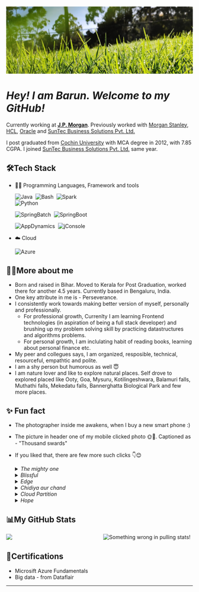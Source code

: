 ![Header](BarunClicks/ThousandSwards.jpg "Thousand Swards")
<!--
**barunkumar04/barunkumar04** is a ✨ _special_ ✨ repository because its `README.md` (this file) appears on your GitHub profile.

Here are some ideas to get you started:

- 🔭 I’m currently working on ...
- 🌱 I’m currently learning ...
- 👯 I’m looking to collaborate on ...
- 🤔 I’m looking for help with ...
- 💬 Ask me about ...
- 📫 How to reach me: ...
- 😄 Pronouns: ...
- ⚡ Fun fact: ...
-->

# <i>Hey! I am Barun. Welcome to my GitHub!</i>

Currently working at <strong><a href="https://www.jpmorgan.com">J.P. Morgan</a></strong>. Previously worked with <a href="https://www.morganstanley.com">Morgan Stanley</a>, <a href="https://www.hcl.com">HCL</a>, <a href="https://www.oracle.com">Oracle</a> and <a href="https://www.suntecgroup.com">SunTec Business Solutions Pvt. Ltd.</a>  

I post graduated from <a href="https://www.cusat.ac.in">Cochin University</a> with MCA degree in 2012, with 7.85 CGPA. I joined <a href="https://www.suntecgroup.com">SunTec Business Solutions Pvt. Ltd.</a> same year.

## 🛠️Tech Stack
- 👩‍💻 Programming Languages, Framework and tools

    ![Java](https://img.shields.io/badge/-Java-05122A?style=flat&logo=Java&logoColor)&nbsp;
    ![Bash](https://img.shields.io/badge/-Shell_Script-05122A?style=flat&logo=gnu-bash&logoColor)&nbsp;
    ![Spark](https://img.shields.io/badge/-Spark-05122A?style=flat&logo=ApacheSpark&logoColor)&nbsp;     
    ![Python](https://img.shields.io/badge/-Python-05122A?style=flat&logo=python&logoColor)&nbsp; 
    
    ![SpringBatch](https://img.shields.io/badge/-Spring%20Batch-05122A?style=flat&logo=SpringBatch&logoColor)&nbsp;
    ![SpringBoot](https://img.shields.io/badge/-Spring%20Boot-05122A?style=flat&logo=SpringBoot&logoColor)&nbsp;
    
    ![AppDynamics](https://img.shields.io/badge/-AppDynamics-05122A?style=flat&logo=AppDynamics&logoColor)&nbsp;
    ![jConsole](https://img.shields.io/badge/-jConsole-05122A?style=flat&logo=jConsole&logoColor)&nbsp;
- ☁️ Cloud      
    
    <img src="https://www.neudesic.com/wp-content/uploads/Microsoft_Azure.png" alt="Azure" title="Azure" width="7%" />

## 👨‍💼More about me 
- Born and raised in Bihar. Moved to Kerala for Post Graduation, worked there for another 4.5 years. Currently based in Bengaluru, India.
- One key attribute in me is - Perseverance. 
- I consistently work towards making better version of myself, personally and professionally. 
    - For professional growth, Currenlty I am learning Frontend technologies (in aspiration of being a full stack developer) and brushing up my problem solving skill by practicing datastructures and algorithms problems.
    - For personal growth, I am inclulating habit of reading books, learning about personal finance etc.
- My peer and collegues says, I am organized, resposible, technical, resourceful, empathtic and polite.
- I am a shy person but humorous as well 😇
- I am nature lover and like to explore natural places. Self drove to explored placed like Ooty, Goa, Mysuru, Kotilingeshwara, Balamuri falls, Muthathi falls, Mekedatu falls, Bannerghatta Biological Park and few more places.

## ✨ Fun fact 
- The photographer inside me awakens, when I buy a new smart phone :)
- The picture in header one of my mobile clicked photo 🌞🌾. Captioned as - "Thousand swards"
- If you liked that, there are few more such clicks 👇😊 
  <details>
    <summary><i>The mighty one</i></summary>
    <br>
    <img align="center" alt="The Mighty One" src="BarunClicks/TheMightyOne.jpg" />
  </details>
  
  <details>
    <summary><i>Blissful</i></summary>
    <br>
    <img align="center" alt="Blissfulness" src="BarunClicks/Blissfulness.jpg" />
  </details>
  
  <details>
    <summary><i>Edge</i></summary>
    <br>
    <img align="center" alt="Edge" src="BarunClicks/AtTheEdge.jpg" />
  </details>
  
  <details>
    <summary><i>Chidiya aur chand</i></summary>
    <br>
    <img align="center" alt="ChidiyaAurChand" src="BarunClicks/ChidiyaAurChand.jpg" />
  </details>
  
  <details>
    <summary><i>Cloud Partition</i></summary>
    <br>
    <img align="center" alt="CloudPartition" src="BarunClicks/CloudPartition.jpg" />
  </details>  
  
  <details>
    <summary><i>Hope</i></summary>
    <br>
    <img align="center" alt="Hope" src="BarunClicks/Hope.jpg" />
  </details>  

## 📊My GitHub Stats
  <img  src="https://github-readme-stats.vercel.app/api?username=barunkumar04&show_icons=true&hide_border=true&theme=dark" width="48%" align="right" alt="Something wrong in pulling stats!">
  <img  src="https://github-readme-streak-stats.herokuapp.com/?user=barunkumar04&theme=gotham" width="48%" >

## 📃Certifications
  - Microsift Azure Fundamentals
  - Big data - from Dataflair
<hr>
